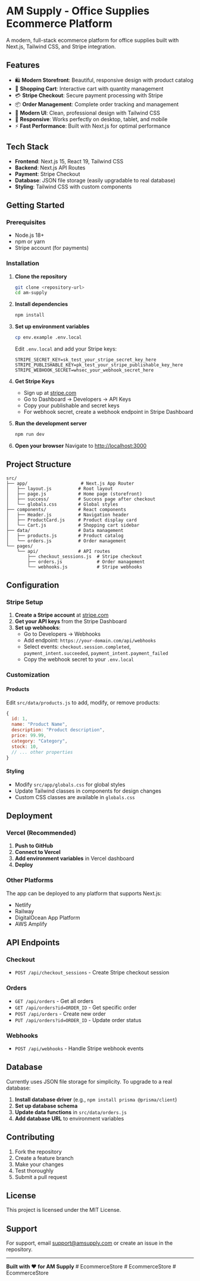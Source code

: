 # AM Supply - Office Supplies Ecommerce Platform

A modern, full-stack ecommerce platform for office supplies built with Next.js, Tailwind CSS, and Stripe integration.

## Features

- 🛍️ **Modern Storefront**: Beautiful, responsive design with product catalog
- 🛒 **Shopping Cart**: Interactive cart with quantity management
- 💳 **Stripe Checkout**: Secure payment processing with Stripe
- 📦 **Order Management**: Complete order tracking and management
- 🎨 **Modern UI**: Clean, professional design with Tailwind CSS
- 📱 **Responsive**: Works perfectly on desktop, tablet, and mobile
- ⚡ **Fast Performance**: Built with Next.js for optimal performance

## Tech Stack

- **Frontend**: Next.js 15, React 19, Tailwind CSS
- **Backend**: Next.js API Routes
- **Payment**: Stripe Checkout
- **Database**: JSON file storage (easily upgradable to real database)
- **Styling**: Tailwind CSS with custom components

## Getting Started

### Prerequisites

- Node.js 18+ 
- npm or yarn
- Stripe account (for payments)

### Installation

1. **Clone the repository**
   ```bash
   git clone <repository-url>
   cd am-supply
   ```

2. **Install dependencies**
   ```bash
   npm install
   ```

3. **Set up environment variables**
   ```bash
   cp env.example .env.local
   ```
   
   Edit `.env.local` and add your Stripe keys:
   ```env
   STRIPE_SECRET_KEY=sk_test_your_stripe_secret_key_here
   STRIPE_PUBLISHABLE_KEY=pk_test_your_stripe_publishable_key_here
   STRIPE_WEBHOOK_SECRET=whsec_your_webhook_secret_here
   ```

4. **Get Stripe Keys**
   - Sign up at [stripe.com](https://stripe.com)
   - Go to Dashboard → Developers → API Keys
   - Copy your publishable and secret keys
   - For webhook secret, create a webhook endpoint in Stripe Dashboard

5. **Run the development server**
   ```bash
   npm run dev
   ```

6. **Open your browser**
   Navigate to [http://localhost:3000](http://localhost:3000)

## Project Structure

```
src/
├── app/                    # Next.js App Router
│   ├── layout.js          # Root layout
│   ├── page.js            # Home page (storefront)
│   ├── success/           # Success page after checkout
│   └── globals.css        # Global styles
├── components/            # React components
│   ├── Header.js          # Navigation header
│   ├── ProductCard.js     # Product display card
│   └── Cart.js            # Shopping cart sidebar
├── data/                  # Data management
│   ├── products.js        # Product catalog
│   └── orders.js          # Order management
└── pages/
    └── api/               # API routes
        ├── checkout_sessions.js  # Stripe checkout
        ├── orders.js             # Order management
        └── webhooks.js           # Stripe webhooks
```

## Configuration

### Stripe Setup

1. **Create a Stripe account** at [stripe.com](https://stripe.com)
2. **Get your API keys** from the Stripe Dashboard
3. **Set up webhooks**:
   - Go to Developers → Webhooks
   - Add endpoint: `https://your-domain.com/api/webhooks`
   - Select events: `checkout.session.completed`, `payment_intent.succeeded`, `payment_intent.payment_failed`
   - Copy the webhook secret to your `.env.local`

### Customization

#### Products
Edit `src/data/products.js` to add, modify, or remove products:
```javascript
{
  id: 1,
  name: "Product Name",
  description: "Product description",
  price: 99.99,
  category: "Category",
  stock: 10,
  // ... other properties
}
```

#### Styling
- Modify `src/app/globals.css` for global styles
- Update Tailwind classes in components for design changes
- Custom CSS classes are available in `globals.css`

## Deployment

### Vercel (Recommended)

1. **Push to GitHub**
2. **Connect to Vercel**
3. **Add environment variables** in Vercel dashboard
4. **Deploy**

### Other Platforms

The app can be deployed to any platform that supports Next.js:
- Netlify
- Railway
- DigitalOcean App Platform
- AWS Amplify

## API Endpoints

### Checkout
- `POST /api/checkout_sessions` - Create Stripe checkout session

### Orders
- `GET /api/orders` - Get all orders
- `GET /api/orders?id=ORDER_ID` - Get specific order
- `POST /api/orders` - Create new order
- `PUT /api/orders?id=ORDER_ID` - Update order status

### Webhooks
- `POST /api/webhooks` - Handle Stripe webhook events

## Database

Currently uses JSON file storage for simplicity. To upgrade to a real database:

1. **Install database driver** (e.g., `npm install prisma @prisma/client`)
2. **Set up database schema**
3. **Update data functions** in `src/data/orders.js`
4. **Add database URL** to environment variables

## Contributing

1. Fork the repository
2. Create a feature branch
3. Make your changes
4. Test thoroughly
5. Submit a pull request

## License

This project is licensed under the MIT License.

## Support

For support, email support@amsupply.com or create an issue in the repository.

---

**Built with ❤️ for AM Supply**
#   E c o m m e r c e S t o r e  
 #   E c o m m e r c e S t o r e  
 #   E c o m m e r c e S t o r e  
 